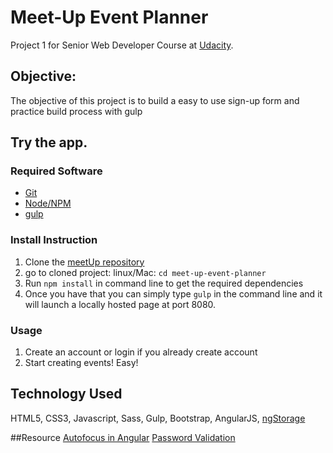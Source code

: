# Meet-Up Event Planner
Project 1 for Senior Web Developer Course at [Udacity](https://www.udacity.com).

## Objective:
The objective of this project is to build a easy to use sign-up form and practice build process with gulp

## Try the app.

### Required Software
* [Git](https://git-scm.com/)
* [Node/NPM](https://nodejs.org/en/)
* [gulp](http://gulpjs.com/)

### Install Instruction
1. Clone the [meetUp repository](https://github.com/xian0831/meet-up-event-planner.git)
2. go to cloned project:
	linux/Mac: `cd meet-up-event-planner`
3. Run `npm install` in command line to get the required dependencies
4. Once you have that you can simply type `gulp` in the command line and it will launch a locally hosted page at port 8080.

### Usage
1. Create an account or login if you already create account
2. Start creating events! Easy!

## Technology Used
HTML5, CSS3, Javascript, Sass, Gulp, Bootstrap, AngularJS, [ngStorage](https://github.com/gsklee/ngStorage)

##Resource
[Autofocus in Angular](http://www.angulartutorial.net/2014/04/angular-js-auto-focus-for-input-box.html)
[Password Validation](http://stackoverflow.com/questions/27938415/regex-for-password-atleast-1-letter-1-number-1-special-character-and-should)
